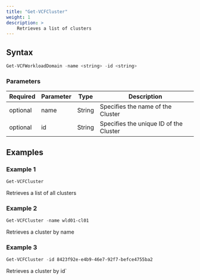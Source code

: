 ```yaml
---
title: "Get-VCFCluster"
weight: 1
description: >
    Retrieves a list of clusters
---
```


## Syntax
``` powershell
Get-VCFWorkloadDomain -name <string> -id <string>
```

### Parameters

| Required | Parameter  | Type     |  Description                                                        |
| ---------| -----------|----------| ------------------------------------------------------------------- |
| optional | name       | String   | Specifies the name of the Cluster                                   |
| optional | id         | String   | Specifies the unique ID of the Cluster                              |


## Examples
### Example 1
``` powershell
Get-VCFCluster
```
Retrieves a list of all clusters

### Example 2
``` powershell
Get-VCFCluster -name wld01-cl01
```
Retrieves a cluster by name

### Example 3
``` powershell
Get-VCFCluster -id 8423f92e-e4b9-46e7-92f7-befce4755ba2
```
Retrieves a cluster by id`